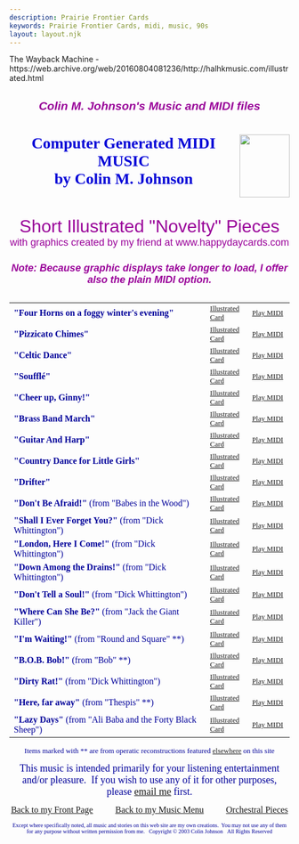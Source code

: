 ```yaml
---
description: Prairie Frontier Cards
keywords: Prairie Frontier Cards, midi, music, 90s
layout: layout.njk
---
```

<body background="/assets/halhkmusic/images/light_marble.jpg" link="#0000ff" vlink="#800080"><!-- BEGIN WAYBACK TOOLBAR INSERT -->
<script>__wm.rw(0);</script>
<div id="wm-ipp-base" lang="en" style="display:none;direction:ltr;">
<div id="wm-ipp" style="position:fixed;left:0;top:0;right:0;">
<div id="donato" style="position:relative;width:100%;">
<div id="donato-base">
<iframe frameborder="0" id="donato-if" scrolling="no" src="https://archive.org/includes/donate.php?as_page=1&amp;platform=wb&amp;referer=https%3A//web.archive.org/web/20160804081236/http%3A//halhkmusic.com/illustrated.html" style="width:100%; height:100%">
</iframe>
</div>
</div><div id="wm-ipp-inside">
<div id="wm-toolbar" style="position:relative;display:flex;flex-flow:row nowrap;justify-content:space-between;">
<div id="wm-logo" style="/*width:110px;*/padding-top:12px;">
<a href="/web/" title="Wayback Machine home page"><img alt="Wayback Machine" border="0" src="/assets/halhkmusic/images/wayback-toolbar-logo-200.png" srcset="https://web-static.archive.org/_static/images/toolbar/wayback-toolbar-logo-100.png, https://web-static.archive.org/_static/images/toolbar/wayback-toolbar-logo-150.png 1.5x, https://web-static.archive.org/_static/images/toolbar/wayback-toolbar-logo-200.png 2x" style="width:100px"/></a>
</div>
<div class="c" style="display:flex;flex-flow:column nowrap;justify-content:space-between;flex:1;">
<form action="/web/submit" class="u" id="wmtb" method="get" name="wmtb" style="display:flex;flex-direction:row;flex-wrap:nowrap;" target="_top"><input id="wmtbURL" name="url" onfocus="this.focus();this.select();" style="flex:1;" type="text" value="http://halhkmusic.com/illustrated.html"/><input name="type" type="hidden" value="replay"/><input name="date" type="hidden" value="20160804081236"/><input type="submit" value="Go"/>
</form>
<div style="display:flex;flex-flow:row nowrap;align-items:flex-end;">
<div class="s" id="wm-nav-captures" style="flex:1;">
<a class="t" href="/web/20160804081236*/http://halhkmusic.com/illustrated.html" title="See a list of every capture for this URL">16 captures</a>
<div class="r" title="Timespan for captures of this URL">06 Apr 2004 - 04 Aug 2016</div>
</div>
<div class="k">
<a href="" id="wm-graph-anchor">
<div id="wm-ipp-sparkline" style="position: relative" title="Explore captures for this URL">
<canvas border="0" height="27" id="wm-sparkline-canvas" width="700"></canvas>
</div>
</a>
</div>
</div>
</div>
<div class="n">
<table>
<tbody>
<!-- NEXT/PREV MONTH NAV AND MONTH INDICATOR -->
<tr class="m">
<td class="b" nowrap="nowrap"><a href="https://web.archive.org/web/20120922024338/http://www.halhkmusic.com:80/illustrated.html" title="22 Sep 2012"><strong>Sep</strong></a></td>
<td class="c" id="displayMonthEl" title="You are here: 08:12:36 Aug 04, 2016">AUG</td>
<td class="f" nowrap="nowrap">Sep</td>
</tr>
<!-- NEXT/PREV CAPTURE NAV AND DAY OF MONTH INDICATOR -->
<tr class="d">
<td class="b" nowrap="nowrap"><a href="https://web.archive.org/web/20120922024338/http://www.halhkmusic.com:80/illustrated.html" title="02:43:38 Sep 22, 2012"><img alt="Previous capture" border="0" height="16" src="/assets/halhkmusic/images/wm_tb_prv_on.png" width="14"/></a></td>
<td class="c" id="displayDayEl" style="width:34px;font-size:22px;white-space:nowrap;" title="You are here: 08:12:36 Aug 04, 2016">04</td>
<td class="f" nowrap="nowrap"><img alt="Next capture" border="0" height="16" src="/assets/halhkmusic/images/wm_tb_nxt_off.png" width="14"/></td>
</tr>
<!-- NEXT/PREV YEAR NAV AND YEAR INDICATOR -->
<tr class="y">
<td class="b" nowrap="nowrap"><a href="https://web.archive.org/web/20120922024338/http://www.halhkmusic.com:80/illustrated.html" title="22 Sep 2012"><strong>2012</strong></a></td>
<td class="c" id="displayYearEl" title="You are here: 08:12:36 Aug 04, 2016">2016</td>
<td class="f" nowrap="nowrap">2017</td>
</tr>
</tbody>
</table>
</div>
<div class="r" style="display:flex;flex-flow:column nowrap;align-items:flex-end;justify-content:space-between;">
<div id="wm-btns" style="text-align:right;height:23px;">
<span class="xxs">
<div id="wm-save-snapshot-success">success</div>
<div id="wm-save-snapshot-fail">fail</div>
<a href="#" id="wm-save-snapshot-open" title="Share via My Web Archive">
<span class="iconochive-web"></span>
</a>
<a href="https://archive.org/account/login.php" id="wm-sign-in" title="Sign In">
<span class="iconochive-person"></span>
</a>
<span class="iconochive-web" id="wm-save-snapshot-in-progress"></span>
</span>
<a class="xxs" href="http://faq.web.archive.org/" style="top:-6px;" title="Get some help using the Wayback Machine"><span class="iconochive-question" style="color:rgb(87,186,244);font-size:160%;"></span></a>
<a href="#close" id="wm-tb-close" style="top:-2px;" title="Close the toolbar"><span class="iconochive-remove-circle" style="color:#888888;font-size:240%;"></span></a>
</div>
<div class="xxs" id="wm-share">
<a href="/web/20160804081236/http://web.archive.org/screenshot/http://halhkmusic.com/illustrated.html" id="wm-screenshot" title="screenshot">
<span class="wm-icon-screen-shot"></span>
</a>
<a href="#" id="wm-video" title="video">
<span class="iconochive-movies"></span>
</a>
<a data-url="https://web.archive.org/web/20160804081236/http://halhkmusic.com/illustrated.html" href="#" id="wm-share-facebook" style="margin-right:5px;" target="_blank" title="Share on Facebook"><span class="iconochive-facebook" style="color:#3b5998;font-size:160%;"></span></a>
<a data-url="https://web.archive.org/web/20160804081236/http://halhkmusic.com/illustrated.html" href="#" id="wm-share-twitter" style="margin-right:5px;" target="_blank" title="Share on Twitter"><span class="iconochive-twitter" style="color:#1dcaff;font-size:160%;"></span></a>
</div>
<div style="padding-right:2px;text-align:right;white-space:nowrap;">
<a class="wm-btn wm-closed" href="#expand" id="wm-expand" onclick="__wm.ex(event);return false;"><span class="iconochive-down-solid" id="wm-expand-icon"></span> <span class="xxs" style="font-size:80%;">About this capture</span></a>
</div>
</div>
</div>
<div id="wm-capinfo" style="border-top:1px solid #777;display:none; overflow: hidden">
<div id="wm-capinfo-notice" source="api"></div>
<div id="wm-capinfo-collected-by">
<div style="background-color:#666;color:#fff;font-weight:bold;text-align:center">COLLECTED BY</div>
<div id="wm-collected-by-content" style="padding:3px;position:relative">
<div style="display:inline-block;vertical-align:top;width:50%;">
<span class="c-logo" style="background-image:url(https://archive.org/services/img/webwidecrawl);"></span>
		Organization: <a href="https://archive.org/details/webwidecrawl" style="color:#33f;" target="_new"><span class="wm-title">Internet Archive</span></a>
<div style="max-height:75px;overflow:hidden;position:relative;">
<div style="position:absolute;top:0;left:0;width:100%;height:75px;background:linear-gradient(to bottom,rgba(255,255,255,0) 0%,rgba(255,255,255,0) 90%,rgba(255,255,255,255) 100%);"></div>
	  The Internet Archive discovers and captures web pages through many different web crawls.

At any given time several distinct crawls are running, some for months, and some every day or longer.

View the web archive through the <a href="http://archive.org/web/web.php">Wayback Machine</a>.
	</div>
</div>
<div style="display:inline-block;vertical-align:top;width:49%;">
<span class="c-logo" style="background-image:url(https://archive.org/services/img/wide00014)"></span>
<div>Collection: <a href="https://archive.org/details/wide00014" style="color:#33f;" target="_new"><span class="wm-title">Wide Crawl Number 14 - Started Mar 4th, 2016 - Ended Sep 15th, 2016</span></a></div>
<div style="max-height:75px;overflow:hidden;position:relative;">
<div style="position:absolute;top:0;left:0;width:100%;height:75px;background:linear-gradient(to bottom,rgba(255,255,255,0) 0%,rgba(255,255,255,0) 90%,rgba(255,255,255,255) 100%);"></div>
<span style="font-family: Arial; font-size: 16px;">The seed for Wide00014 was:</span><br style="font-family: Arial; font-size: 16px;"/><div style="font-family: Arial; font-size: 16px;"><br/></div><div style="font-family: Arial; font-size: 16px;">- Slash pages from every domain on the web:<br/><div><br/></div><div>-- a list of domains using Survey crawl seeds<br/></div><div>-- a list of domains using Wide00012 web graph<br/></div><div>-- a list of domains using Wide00013 web graph<br/></div></div><div style="font-family: Arial; font-size: 16px;"><br/></div><div style="font-family: Arial; font-size: 16px;">- Top ranked pages (up to a max of 100) from every linked-to domain using the Wide00012 inter-domain navigational link graph<br/><div><br/></div><div>-- a ranking of all URLs that have more than one incoming inter-domain link (rank was determined by number of incoming links using Wide00012 inter domain links)<br/></div><div>-- up to a maximum of 100 most highly ranked URLs per domain </div></div><div style="font-family: Arial; font-size: 16px;"><br/></div><span style="font-family: Arial; font-size: 16px;">The seed list contains a total of 431,055,452 URLs</span><br style="font-family: Arial; font-size: 16px;"/><span style="font-family: Arial; font-size: 16px;">The seed list was further filtered to exclude known porn, and link farm, domains</span><br style="font-family: Arial; font-size: 16px;"/><span style="font-family: Arial; font-size: 16px;">The modified seed list contains a total of 428M URLs</span>
</div>
</div>
</div>
</div>
<div id="wm-capinfo-timestamps">
<div style="background-color:#666;color:#fff;font-weight:bold;text-align:center" title="Timestamps for the elements of this page">TIMESTAMPS</div>
<div>
<div id="wm-capresources" style="margin:0 5px 5px 5px;max-height:250px;overflow-y:scroll !important"></div>
<div id="wm-capresources-loading" style="text-align:left;margin:0 20px 5px 5px;display:none"><img alt="loading" src="/assets/halhkmusic/images/loading.gif"/></div>
</div>
</div>
</div></div></div></div><div id="wm-ipp-print">The Wayback Machine - https://web.archive.org/web/20160804081236/http://halhkmusic.com/illustrated.html</div>
<script type="text/javascript">//<![CDATA[
__wm.bt(700,27,25,2,"web","http://halhkmusic.com/illustrated.html","20160804081236",1996,"https://web-static.archive.org/_static/",["https://web-static.archive.org/_static/css/banner-styles.css?v=S1zqJCYt","https://web-static.archive.org/_static/css/iconochive.css?v=qtvMKcIJ"], false);
  __wm.rw(1);
//]]></script>
<!-- END WAYBACK TOOLBAR INSERT -->
<h2 align="CENTER"><font color="#990099" face="ARIAL">
<b><i>Colin M. Johnson's Music and MIDI files</i></b></font></h2>
<img align="RIGHT" height="113" src="/assets/halhkmusic/images/cmj_actor.jpg" width="90"/>
<font color="#0000D7" face="Comic Sans MS">
<center>
<h1>Computer Generated MIDI MUSIC<br/>
by Colin M. Johnson<br/> <br/>
</h1>
<font align="CENTER" color="#990099" face="Arial" size="6">Short Illustrated "Novelty" Pieces
<br/><font size="4">with graphics created by my friend at www.happydaycards.com
<h5><font color="#990099" face="Arial">Note: Because graphic displays take longer to load, I offer also the plain MIDI option.</font></h5>
</font></font></center>
<font align="LEFT" color="#000099" size="2">
<table align="center" border="0" cellpadding="0" cellspacing="0" width="90%">
<tr>
<td align="left" colspan="1" rowspan="1" width="70%"><font color="#000099" face="" size="3">
<b> "Four Horns on a foggy winter's evening" </b>
</font>
</td>
<td align="left" colspan="1" rowspan="1" width="15%"><font face="" size="2">
<a href="https://web.archive.org/web/20160804081236/http://www.happydaycards.com/holidays_aj/easterart.html">Illustrated Card</a></font>
</td>
<td align="left" colspan="1" rowspan="1" width="15%"><font face="" size="2">
<a href="/assets/halhkmusic/midi/four_horns.mid">Play MIDI</a></font>
</td>
</tr>
<tr>
<td align="left" colspan="1" rowspan="1" width="70%"><font color="#000099" face="" size="3">
<b> "Pizzicato Chimes" </b>
</font>
</td>
<td align="left" colspan="1" rowspan="1" width="15%"><font face="" size="2">
<a href="https://web.archive.org/web/20160804081236/http://www.happydaycards.com/ww/storiesindex.html">Illustrated Card</a></font>
</td>
<td align="left" colspan="1" rowspan="1" width="15%"><font face="" size="2">
<a href="/assets/halhkmusic/midi/pizz_chimes.mid">Play MIDI</a></font>
</td>
</tr>
<tr>
<td align="left" colspan="1" rowspan="1" width="70%"><font color="#000099" face="" size="3">
<b> "Celtic Dance"</b>
</font>
</td>
<td align="left" colspan="1" rowspan="1" width="15%"><font face="" size="2">
<a href="https://web.archive.org/web/20160804081236/http://www.happydaycards.com/holidays_jm/leprechaunmoon.html">Illustrated Card</a></font>
</td>
<td align="left" colspan="1" rowspan="1" width="15%"><font face="" size="2">
<a href="/assets/halhkmusic/midi/celticdance.mid">Play MIDI</a></font>
</td>
</tr>
<tr>
<td align="left" colspan="1" rowspan="1" width="70%"><font color="#000099" face="" size="3">
<b> "Soufflé" </b>
</font>
</td>
<td align="left" colspan="1" rowspan="1" width="15%"><font face="" size="2">
<a href="https://web.archive.org/web/20160804081236/http://www.happydaycards.com/frndshp/downhill.html">Illustrated Card</a></font>
</td>
<td align="left" colspan="1" rowspan="1" width="15%"><font face="" size="2">
<a href="/assets/halhkmusic/midi/souffle.mid">Play MIDI</a></font>
</td>
</tr>
<tr>
<td align="left" colspan="1" rowspan="1" width="70%"><font color="#000099" face="" size="3">
<b> "Cheer up, Ginny!" </b>
</font>
</td>
<td align="left" colspan="1" rowspan="1" width="15%"><font face="" size="2">
<a href="https://web.archive.org/web/20160804081236/http://www.happydaycards.com/frndshp/cheerupmyfriend.html">Illustrated Card</a></font>
</td>
<td align="left" colspan="1" rowspan="1" width="15%"><font face="" size="2">
<a href="/assets/halhkmusic/midi/cheerup.mid">Play MIDI</a></font>
</td>
</tr>
<tr>
<td align="left" colspan="1" rowspan="1" width="70%"><font color="#000099" face="" size="3">
<b> "Brass Band March" </b>
</font>
</td>
<td align="left" colspan="1" rowspan="1" width="15%"><font face="" size="2">
<a href="https://web.archive.org/web/20160804081236/http://www.happydaycards.com/frndshp/militarythanksMARC.html">Illustrated Card</a></font>
</td>
<td align="left" colspan="1" rowspan="1" width="15%"><font face="" size="2">
<a href="/assets/halhkmusic/midi/brassband.mid">Play MIDI</a></font>
</td>
</tr>
<tr>
<td align="left" colspan="1" rowspan="1" width="70%"><font color="#000099" face="" size="3">
<b> "Guitar And Harp" </b>
</font>
</td>
<td align="left" colspan="1" rowspan="1" width="15%"><font face="" size="2">
<a href="https://web.archive.org/web/20160804081236/http://www.happydaycards.com/artcards.html">Illustrated Card</a> </font>
</td>
<td align="left" colspan="1" rowspan="1" width="15%"><font face="" size="2">
<a href="/assets/halhkmusic/midi/guitar_harp.mid">Play MIDI</a></font>
</td>
</tr>
<tr>
<td align="left" colspan="1" rowspan="1" width="70%"><font color="#000099" face="" size="3">
<b> "Country Dance for Little Girls" </b>
</font>
</td>
<td align="left" colspan="1" rowspan="1" width="15%"><font face="" size="2">
<a href="https://web.archive.org/web/20160804081236/http://www.happydaycards.com/birthdays2/bdaylatebaby.html">Illustrated Card</a> </font>
</td>
<td align="left" colspan="1" rowspan="1" width="15%"><font face="" size="2">
<a href="/assets/halhkmusic/midi/countrydance.mid">Play MIDI</a></font>
</td>
</tr>
<tr>
<td align="left" colspan="1" rowspan="1" width="70%"><font color="#000099" face="" size="3">
<b> "Drifter" </b>
</font>
</td>
<td align="left" colspan="1" rowspan="1" width="15%"><font face="" size="2">
<a href="https://web.archive.org/web/20160804081236/http://www.happydaycards.com/love/hugducky.html">Illustrated Card</a>
</font>
</td>
<td align="left" colspan="1" rowspan="1" width="15%"><font face="" size="2">
<a href="/assets/halhkmusic/midi/drifter.mid">Play MIDI</a></font>
</td>
</tr>
<tr>
<td align="left" colspan="1" rowspan="1" width="70%"><font color="#000099" face="" size="3">
<b> "Don't Be Afraid!" </b> (from "Babes in the Wood")
    </font>
</td>
<td align="left" colspan="1" rowspan="1" width="15%"><font face="" size="2">
<a href="https://web.archive.org/web/20160804081236/http://www.happydaycards.com/holidays2/dontbeafraid.html">Illustrated Card</a></font>
</td>
<td align="left" colspan="1" rowspan="1" width="15%"><font face="" size="2">
<a href="/assets/halhkmusic/midi/dickybirds.mid">Play MIDI</a></font>
</td>
</tr>
<tr>
<td align="left" colspan="1" rowspan="1" width="70%"><font color="#000099" face="" size="3">
<b> "Shall I Ever Forget You?" </b> (from "Dick Whittington")
    </font>
</td>
<td align="left" colspan="1" rowspan="1" width="15%"><font face="" size="2">
<a href="https://web.archive.org/web/20160804081236/http://www.happydaycards.com/birthdays2/hippobird.html">Illustrated Card</a></font>
</td>
<td align="left" colspan="1" rowspan="1" width="15%"><font face="" size="2">
<a href="/assets/halhkmusic/midi/forgetyou.mid">Play MIDI</a></font>
</td>
</tr>
<tr>
<td align="left" colspan="1" rowspan="1" width="70%"><font color="#000099" face="" size="3">
<b> "London, Here I Come!" </b> (from "Dick Whittington")
    </font>
</td>
<td align="left" colspan="1" rowspan="1" width="15%"><font face="" size="2">
<a href="https://web.archive.org/web/20160804081236/http://www.happydaycards.com/misc/totheend.html">Illustrated Card</a></font>
</td>
<td align="left" colspan="1" rowspan="1" width="15%"><font face="" size="2">
<a href="/assets/halhkmusic/midi/london.mid">Play MIDI</a></font>
</td>
</tr>
<tr>
<td align="left" colspan="1" rowspan="1" width="70%"><font color="#000099" face="" size="3">
<b> "Down Among the Drains!" </b> (from "Dick Whittington")
    </font>
</td>
<td align="left" colspan="1" rowspan="1" width="15%"><font face="" size="2">
<a href="https://web.archive.org/web/20160804081236/http://www.happydaycards.com/misc2/downdrain.html">Illustrated Card</a></font>
</td>
<td align="left" colspan="1" rowspan="1" width="15%"><font face="" size="2">
<a href="/assets/halhkmusic/midi/drains.mid">Play MIDI</a></font>
</td>
</tr>
<tr>
<td align="left" colspan="1" rowspan="1" width="70%"><font color="#000099" face="" size="3">
<b> "Don't Tell a Soul!" </b>  (from "Dick Whittington")
    </font>
</td>
<td align="left" colspan="1" rowspan="1" width="15%"><font face="" size="2">
<a href="https://web.archive.org/web/20160804081236/http://www.happydaycards.com/misc2/feelingrocky.html">Illustrated Card</a></font>
</td>
<td align="left" colspan="1" rowspan="1" width="15%"><font face="" size="2">
<a href="/assets/halhkmusic/midi/secret.mid">Play MIDI</a></font>
</td>
</tr>
<tr>
<td align="left" colspan="1" rowspan="1" width="70%"><font color="#000099" face="" size="3">
<b> "Where Can She Be?" </b> (from "Jack the Giant Killer") 
    </font>
</td>
<td align="left" colspan="1" rowspan="1" width="15%"><font face="" size="2">
<a href="https://web.archive.org/web/20160804081236/http://www.happydaycards.com/stories/littleman.html">Illustrated Card</a> </font>
</td>
<td align="left" colspan="1" rowspan="1" width="15%"><font face="" size="2">
<a href="/assets/halhkmusic/midi/wherecanshebe.mid">Play MIDI</a></font>
</td>
</tr>
<tr>
<td align="left" colspan="1" rowspan="1" width="70%"><font color="#000099" face="" size="3">
<b> "I'm Waiting!" </b> (from "Round and Square" **)
    </font>
</td>
<td align="left" colspan="1" rowspan="1" width="15%"><font face="" size="2">
<a href="https://web.archive.org/web/20160804081236/http://www.happydaycards.com/misc2/chickendress.html">Illustrated Card</a></font>
</td>
<td align="left" colspan="1" rowspan="1" width="15%"><font face="" size="2">
<a href="/assets/halhkmusic/midi/rs01.mid">Play MIDI</a></font>
</td>
</tr>
<tr>
<td align="left" colspan="1" rowspan="1" width="70%"><font color="#000099" face="" size="3">
<b> "B.O.B. Bob!" </b> (from "Bob" **) 
    </font>
</td>
<td align="left" colspan="1" rowspan="1" width="15%"><font face="" size="2">
<a href="https://web.archive.org/web/20160804081236/http://www.happydaycards.com/stories/september.html">Illustrated Card</a></font>
</td>
<td align="left" colspan="1" rowspan="1" width="15%"><font face="" size="2">
<a href="/assets/halhkmusic/midi/bob01.mid">Play MIDI</a></font>
</td>
</tr>
<tr>
<td align="left" colspan="1" rowspan="1" width="70%"><font color="#000099" face="" size="3">
<b> "Dirty Rat!" </b> (from "Dick Whittington") 
    </font>
</td>
<td align="left" colspan="1" rowspan="1" width="15%"><font face="" size="2">
<a href="https://web.archive.org/web/20160804081236/http://www.happydaycards.com/love/hugupsanddowns.html">Illustrated Card</a></font>
</td>
<td align="left" colspan="1" rowspan="1" width="15%"><font face="" size="2">
<a href="/assets/halhkmusic/midi/dirtyrat.mid">Play MIDI</a></font>
</td>
</tr>
<tr>
<td align="left" colspan="1" rowspan="1" width="70%"><font color="#000099" face="" size="3">
<b> "Here, far away" </b> (from "Thespis" **) 
    </font>
</td>
<td align="left" colspan="1" rowspan="1" width="15%"><font face="" size="2">
<a href="https://web.archive.org/web/20160804081236/http://www.happydaycards.com/frndshp/pixiestones.html">Illustrated Card</a></font>
</td>
<td align="left" colspan="1" rowspan="1" width="15%"><font face="" size="2">
<a href="/assets/halhkmusic/midi/tsp04orch.mid">Play MIDI</a></font>
</td>
</tr>
<tr>
<td align="left" colspan="1" rowspan="1" width="70%"><font color="#000099" face="" size="3">
<b> "Lazy Days" </b> (from "Ali Baba and the Forty Black Sheep")
    </font>
</td>
<td align="left" colspan="1" rowspan="1" width="15%"><font face="" size="2">
<a href="https://web.archive.org/web/20160804081236/http://www.happydaycards.com/birthdays/dontworry.html">Illustrated Card</a></font>
</td>
<td align="left" colspan="1" rowspan="1" width="15%"><font face="" size="2">
<a href="/assets/halhkmusic/midi/lazydays.mid">Play MIDI</a></font>
</td>
</tr>
</table>
<p align="CENTER"><font size="2">Items marked with ** are from operatic reconstructions featured <a href="cmj_music.html">elsewhere</a> on this site</font></p>
<p align="CENTER"><font size="4">This music is intended primarily for your listening entertainment and/or pleasure.  If you wish to use any of it for other purposes, please  <a href="emailme.html"> email me</a> first. </font></p>
<p align="CENTER"><font size="3">
<a href="index.html">Back to my Front Page</a>          
<a href="cmj_music.html">Back to my Music Menu</a>          
<a href="orchestral.html">Orchestral Pieces</a></font></p>
<p align="center"><font face="Verdana" size="1">
Except where specifically noted, all music and stories on this web site are my own creations.  You may not use any of them for any purpose without written permission from me.   Copyright © 2003 Colin Johnson   All Rights Reserved<br/>
</font>
</p></font></font></body>